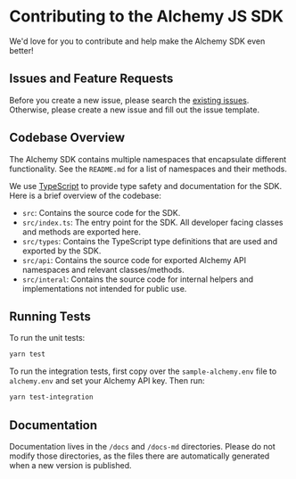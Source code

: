# Contributing to the Alchemy JS SDK

We'd love for you to contribute and help make the Alchemy SDK even better!

## Issues and Feature Requests

Before you create a new issue, please search the [existing issues](https://github.com/alchemyplatform/alchemy-sdk-js/issues?q=is%3Aissue).
Otherwise, please create a new issue and fill out the issue template.

## Codebase Overview

The Alchemy SDK contains multiple namespaces that encapsulate different functionality. See the `README.md` for a list of
namespaces and their methods.

We use [TypeScript](https://www.typescriptlang.org/) to provide type safety and documentation for the SDK. Here is a
brief overview of the codebase:

- `src`: Contains the source code for the SDK.
- `src/index.ts`: The entry point for the SDK. All developer facing classes and methods are exported here.
- `src/types`: Contains the TypeScript type definitions that are used and exported by the SDK.
- `src/api`: Contains the source code for exported Alchemy API namespaces and relevant classes/methods.
- `src/interal`: Contains the source code for internal helpers and implementations not intended for public use.

## Running Tests

To run the unit tests:

```bash
yarn test
```

To run the integration tests, first copy over the `sample-alchemy.env` file to `alchemy.env` and set your Alchemy API
key. Then run:

```bash
yarn test-integration
```

## Documentation

Documentation lives in the `/docs` and `/docs-md` directories. Please do not modify those directories, as the files there
are automatically generated when a new version is published.

